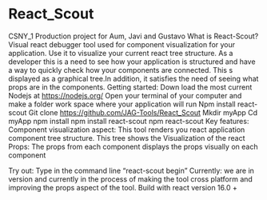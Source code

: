 # React_Scout
CSNY_1 Production project for Aum, Javi and Gustavo
What is React-Scout?
Visual react debugger tool used for component visualization for your application. Use it to visualize your current react tree structure. As a developer this is a need to see how your application is structured and have a way to quickly check how your components are connected.  This s displayed as a graphical tree.In addition, it satisfies the need of seeing what props are in the components.
Getting started:
Down load the most current Nodejs at https://nodejs.org/
Open your terminal of your computer  and make a folder work space where your application will run
Npm install react-scout
Git clone https://github.com/JAG-Tools/React_Scout
Mkdir myApp
Cd myApp
npm install
npm install react-scout
npm react-scout 
Key features:
Component visualization aspect: 
This tool renders you react application component tree structure. This tree shows the
Visualization of the react Props:
The props from each component displays the props visually on each component

Try out:
Type in the command line “react-scout begin”
Currently: we are in version and currently in the process of making the tool cross platform and improving the props aspect of the tool.
Build with react version 16.0 +
